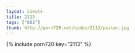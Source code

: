 ```yaml
--- 
layout: sieutv
title: 2113
tags: ["002"]
thumb: http://porn720.net/video/2113/poster.jpg
---
```

{% include porn720 key="2113" %} 
